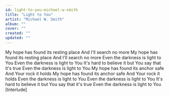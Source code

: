 ```yaml
---
id: light-to-you-michael-w-smith
title: "Light to You"
artist: "Michael W. Smith"
album: ""
cover: ""
created: ""
updated: ""
---
```


My hope has found its resting place
And I'll search no more
My hope has found its resting place
And I'll search no more
Even the darkness is light to You
Even the darkness is light to You
It's hard to believe it but You say that it's true
Even the darkness is light to You
My hope has found its anchor safe
And Your rock it holds
My hope has found its anchor safe
And Your rock it holds
Even the darkness is light to You
Even the darkness is light to You
It's hard to believe it but You say that it's true
Even the darkness is light to You
[Interlude]